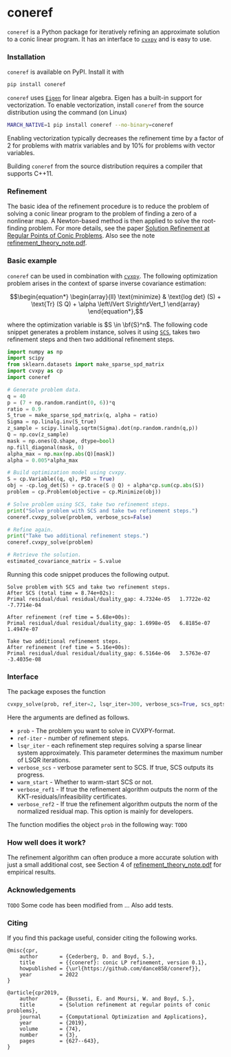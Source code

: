 # coneref

`coneref` is a Python package for iteratively refining an approximate solution to a conic linear program. It has an interface to [`cvxpy`](https://www.cvxpy.org) and is easy to use.

### Installation
`coneref` is available on PyPI. Install it with

```bash
pip install coneref
```
`coneref` uses [`Eigen`](https://eigen.tuxfamily.org/index.php?title=Main_Page) for linear algebra. Eigen has a built-in support for vectorization. To enable vectorization, install `coneref` from the source distribution using the command (on Linux)
```bash
MARCH_NATIVE=1 pip install coneref --no-binary=coneref
```
Enabling vectorization typically decreases the refinement time by a factor of 2 for problems with matrix variables and by 10% for problems with vector variables.

Building `coneref` from the source distribution requires a compiler that supports C++11.

### Refinement
The basic idea of the refinement procedure is to reduce the problem of solving a conic linear program to the problem of finding a zero of a nonlinear map. A Newton-based method is then applied to solve the root-finding problem. For more details, see the paper [Solution Refinement at Regular Points of Conic Problems](https://web.stanford.edu/~boyd/papers/cone_prog_refine.html). Also see the note [refinement_theory_note.pdf](https://github.com/dance858/coneref/blob/main/refinement_theory_note.pdf). 


### Basic example
`coneref` can be used in combination with [`cvxpy`](https://www.cvxpy.org). The following optimization problem arises in the context of sparse inverse covariance estimation:

$$\begin{equation*} \begin{array}{ll} \text{minimize} & \text{log det}  (S) + \text{Tr} (S Q) + \alpha \left\lVert S\right\rVert_1 \end{array}  \end{equation*},$$

where the optimization variable is $S \in \bf{S}^n$. The following code snippet generates a problem instance, solves it using [`SCS`](https://github.com/cvxgrp/scs), takes two refinement steps and then two additional refinement steps.

```python
import numpy as np
import scipy
from sklearn.datasets import make_sparse_spd_matrix
import cvxpy as cp
import coneref

# Generate problem data.
q = 40
p = (7 + np.random.randint(0, 6))*q
ratio = 0.9
S_true = make_sparse_spd_matrix(q, alpha = ratio)
Sigma = np.linalg.inv(S_true)
z_sample = scipy.linalg.sqrtm(Sigma).dot(np.random.randn(q,p))
Q = np.cov(z_sample)
mask = np.ones(Q.shape, dtype=bool)
np.fill_diagonal(mask, 0)
alpha_max = np.max(np.abs(Q)[mask])
alpha = 0.005*alpha_max

# Build optimization model using cvxpy.
S = cp.Variable((q, q), PSD = True)
obj = -cp.log_det(S) + cp.trace(S @ Q) + alpha*cp.sum(cp.abs(S))
problem = cp.Problem(objective = cp.Minimize(obj))

# Solve problem using SCS, take two refinement steps.
print("Solve problem with SCS and take two refinement steps.")
coneref.cvxpy_solve(problem, verbose_scs=False)

# Refine again.
print("Take two additional refinement steps.")
coneref.cvxpy_solve(problem)

# Retrieve the solution. 
estimated_covariance_matrix = S.value
```
Running this code snippet produces the following output.


```
Solve problem with SCS and take two refinement steps.
After SCS (total time = 8.74e+02s):
Primal residual/dual residual/duality_gap: 4.7324e-05   1.7722e-02   -7.7714e-04

After refinement (ref time = 5.68e+00s):
Primal residual/dual residual/duality_gap: 1.6998e-05   6.8185e-07   1.4947e-07

Take two additional refinement steps.
After refinement (ref time = 5.16e+00s):
Primal residual/dual residual/duality_gap: 6.5164e-06   3.5763e-07   -3.4035e-08
```

### Interface
The package exposes the function
```python
cvxpy_solve(prob, ref_iter=2, lsqr_iter=300, verbose_scs=True, scs_opts={}, warmstart=False, verbose_ref1=True, verbose_ref2=True).
```
Here the arguments are defined as follows.
* `prob` - The problem you want to solve in CVXPY-format.
* `ref-iter` - number of refinement steps.
* `lsqr_iter` - each refinement step requires solving a sparse linear system approximately. This parameter determines the maximum number of LSQR                     iterations.
* `verbose_scs` - verbose parameter sent to SCS. If true, SCS outputs its progress.
* `warm_start` - Whether to warm-start SCS or not.
* `verbose_ref1` - If true the refinement algorithm outputs the norm of the KKT-residuals/infeasibility certificates.
* `verbose_ref2` - If true the refinement algorithm outputs the norm of the normalized residual map. This option is mainly for developers.

The function modifies the object `prob` in the following way: `TODO`


### How well does it work?
The refinement algorithm can often produce a more accurate solution with just a small additional cost, see Section 4 of [refinement_theory_note.pdf](https://github.com/dance858/coneref/blob/main/refinement_theory_note.pdf) for empirical results.

### Acknowledgements
`TODO` Some code has been modified from ... 
Also add tests.

### Citing
If you find this package useful, consider citing the following works.

```
@misc{cpr,
    author       = {Cederberg, D. and Boyd, S.},
    title        = {{coneref}: conic LP refinement, version 0.1},
    howpublished = {\url{https://github.com/dance858/coneref}},
    year         = 2022
}

@article{cpr2019,
    author       = {Busseti, E. and Moursi, W. and Boyd, S.},
    title        = {Solution refinement at regular points of conic problems},
    journal      = {Computational Optimization and Applications},
    year         = {2019},
    volume       = {74},
    number       = {3},
    pages        = {627--643},
}
```

